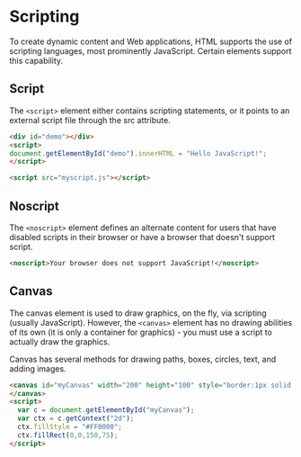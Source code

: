 # Scripting

To create dynamic content and Web applications, HTML supports the use of scripting languages, most prominently JavaScript. Certain elements support this capability.

## Script

The `<script>` element either contains scripting statements, or it points to an external script file through the src attribute.

```html
<div id="demo"></div>
<script>
document.getElementById("demo").innerHTML = "Hello JavaScript!";
</script>
```

```html
<script src="myscript.js"></script>
```

## Noscript

The `<noscript>` element defines an alternate content for users that have disabled scripts in their browser or have a browser that doesn't support script.

```html
<noscript>Your browser does not support JavaScript!</noscript>
```

## Canvas

The canvas element is used to draw graphics, on the fly, via scripting (usually JavaScript). However, the `<canvas>` element has no drawing abilities of its own (it is only a container for graphics) - you must use a script to actually draw the graphics.

Canvas has several methods for drawing paths, boxes, circles, text, and adding images.

```html
<canvas id="myCanvas" width="200" height="100" style="border:1px solid #000000;">
</canvas>
<script>
  var c = document.getElementById("myCanvas");
  var ctx = c.getContext("2d");
  ctx.fillStyle = "#FF0000";
  ctx.fillRect(0,0,150,75);
</script>
```
